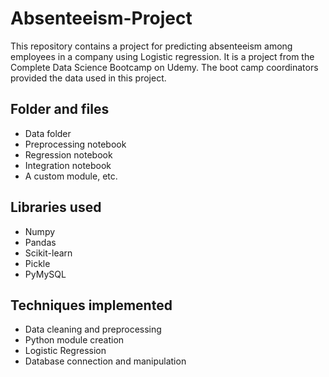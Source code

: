 # Absenteeism-Project
This repository contains a project for predicting absenteeism among employees in a company using Logistic regression. It is a project from the Complete Data Science Bootcamp on Udemy. The boot camp coordinators provided the data used in this project. 

## Folder and files
* Data folder
* Preprocessing notebook
* Regression notebook
* Integration notebook
* A custom module, etc.

## Libraries used
* Numpy
* Pandas
* Scikit-learn
* Pickle
* PyMySQL

## Techniques implemented
* Data cleaning and preprocessing
* Python module creation
* Logistic Regression
* Database connection and manipulation

